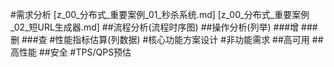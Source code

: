 #需求分析
[z_00_分布式_重要案例_01_秒杀系统.md]
[z_00_分布式_重要案例_02_短URL生成器.md]
##流程分析(流程时序图)
##操作分析(列举)
###增
###删
###查
#性能指标估算(列数据)
#核心功能方案设计
#非功能需求
##高可用
##高性能
##安全
#TPS/QPS预估
